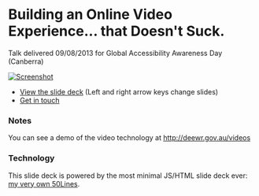 # Building an Online Video Experience... that Doesn't Suck.

Talk delivered 09/08/2013 for Global Accessibility Awareness Day (Canberra)

[![Screenshot](https://rawgithub.com/cgiffard/GAAD-Talk-2013/master/screenshots/thumbnail.jpg)](https://rawgithub.com/cgiffard/GAAD-Talk-2013/master/index.html#0)

* [View the slide deck](https://rawgithub.com/cgiffard/GAAD-Talk-2013/master/index.html#0) (Left and right arrow keys change slides)
* [Get in touch](http://app.net/cgiffard)

### Notes

You can see a demo of the video technology at http://deewr.gov.au/videos

### Technology

This slide deck is powered by the most minimal JS/HTML slide deck ever:
[my very own 50Lines](http://github.com/cgiffard/50Lines).
